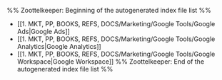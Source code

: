 %% Zoottelkeeper: Beginning of the autogenerated index file list  %%
-  [[1. MKT, PP, BOOKS, REFS, DOCS/Marketing/Google Tools/Google Ads|Google Ads]]
-  [[1. MKT, PP, BOOKS, REFS, DOCS/Marketing/Google Tools/Google Analytics|Google Analytics]]
-  [[1. MKT, PP, BOOKS, REFS, DOCS/Marketing/Google Tools/Google Workspace|Google Workspace]]
%% Zoottelkeeper: End of the autogenerated index file list  %%
